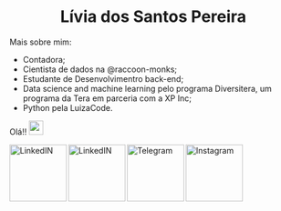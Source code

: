 <h1 align="center" > Lívia dos Santos Pereira </h1>


Mais sobre mim:
- Contadora;
- Cientista de dados na @raccoon-monks;
- Estudante de Desenvolvimentro back-end;
- Data science and machine learning pelo programa Diversitera, um programa da Tera em parceria com a XP Inc;
- Python pela LuizaCode.

Olá!! <img src="https://media.giphy.com/media/hvRJCLFzcasrR4ia7z/giphy.gif" width="25px">


<a href="https://www.linkedin.com/in/liviaspereira/">
  <img align="left" alt="LinkedIN" width="100px" src="https://img.shields.io/badge/LinkedIn-0077B5?style=for-the-badge&logo=linkedin&logoColor=white" />

  <a href="https://wa.me/qr/DU35CFRL4X72O1">
  <img align="left" alt="LinkedIN" width="100px" src="https://img.shields.io/badge/WhatsApp-25D366?style=for-the-badge&logo=whatsapp&logoColor=white" /> 

<a href="https://t.me/Liviaspereira">
  <img align="left" alt="Telegram" width="100px" src="https://img.shields.io/badge/Telegram-2CA5E0?style=for-the-badge&logo=telegram&logoColor=white" />

<a href="https://www.instagram.com/livia.sanpereira/">
  <img align="left" alt="Instagram" width="100px" src="https://img.shields.io/badge/Instagram-E4405F?style=for-the-badge&logo=instagram&logoColor=white" />
</a> 














